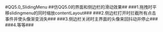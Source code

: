 #QQ5.0_SlidingMenu
  ##仿QQ5.0的界面和侧边栏的滑动效果##
     ###1.拖拽时平移slidingmenu的同时缩放contentLayout###
     ###2.侧边栏打开时拦截所有点击事件并使头像渐变消失###
     ###3.侧边栏关闭时主界面的头像来回抖动并停止###
     ###4.等等###
